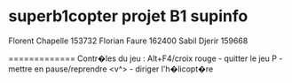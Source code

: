 superb1copter projet B1 supinfo
=============
Florent Chapelle 153732
Florian Faure 162400
Sabil Djerir 159668

=============
Contr�les du jeu :
Alt+F4/croix rouge - quitter le jeu
P - mettre en pause/reprendre
<v^> - diriger l'h�licopt�re
